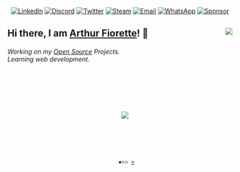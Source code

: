 <p align="center">
  <a href="https://www.linkedin.com/in/arthurfiorette/"
    ><img
      src="https://img.shields.io/badge/LinkedIn-0A66C2?style=flat-square&logo=linkedin&logoColor=white"
      alt="LinkedIn"
  /></a>
  <a href="https://discord.gg/B4KKNYRzyR/"
    ><img
      src="https://img.shields.io/badge/Discord-7289DA?style=flat-square&logo=discord&logoColor=white"
      alt="Discord"
  /></a>
  <a href="https://twitter.com/ArthurFiorette/"
    ><img
      src="https://img.shields.io/badge/Twitter-1DA1F2?style=flat-square&logo=twitter&logoColor=white"
      alt="Twitter"
  /></a>
  <a href="https://steamcommunity.com/profiles/76561198850668121"
    ><img
      src="https://img.shields.io/badge/Steam-000000?style=flat-square&logo=steam&logoColor=white"
      alt="Steam"
  /></a>
  <a href="mailto:arthur.fiorette@gmail.com"
    ><img
      src="https://img.shields.io/badge/Email-EA4335?style=flat-square&logo=gmail&logoColor=white"
      alt="Email"
  /></a>
  <a
    href="https://api.whatsapp.com/send?phone=5528999772770&text=Hi!%20I%20came%20from%20your%20GitHub."
    ><img
      src="https://img.shields.io/badge/WhatsApp-25D366?style=flat-square&logo=whatsapp&logoColor=white"
      alt="WhatsApp"
  /></a>
  <a href="http://bit.ly/steam-tradelink"
    ><img
      src="https://img.shields.io/badge/Sponsor-EA4AAA?style=flat-square&logo=github-sponsors&logoColor=white"
      alt="Sponsor"
  /></a>
</p>
<h2>
  <strong>Hi there, I am <a href="https://github.com/ArthurFiorette">Arthur Fiorette</a>! 👋</strong>
  <img align="right" src="https://komarev.com/ghpvc/?username=arthurfiorette&style=flat-square&label=Views"/>
</h2><h6>
  Working on my
  <a href="https://github.com/ArthurFiorette?tab=repositories">
    Open Source</a> Projects.
  <br />
  Learning <i>web development</i>.
</h6>
<br />
<br />
<p align="center">
  <code>
    
   <img src="https://metrics.lecoq.io/arthurfiorette" />
    
  </code>
</p>
<br />
<p align="center">
  <code>
    ▪▫▫ <a href="https://github.com/ArthurFiorette" target="_blank">»</a>
  </code>
</p>
